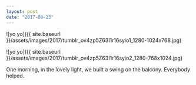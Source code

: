 ```yaml
---
layout: post
date: "2017-08-23"
---
```


![yo yo]({{ site.baseurl }}/assets/images/2017/tumblr_ov4zp5Z63I1r16syio1_1280-1024x768.jpg)

![yo yo]({{ site.baseurl }}/assets/images/2017/tumblr_ov4zp5Z63I1r16syio2_1280-768x1024.jpg)

One morning, in the lovely light, we built a swing on the balcony. Everybody helped.
